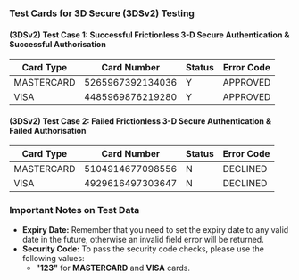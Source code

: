 ### Test Cards for 3D Secure (3DSv2) Testing
#### (3DSv2) Test Case 1: Successful Frictionless 3-D Secure Authentication & Successful Authorisation
| Card Type | Card Number          | Status | Error Code |
|-----------|-----------------------|---------|-------------|
| MASTERCARD| 5265967392134036      | Y       | APPROVED    |
| VISA      | 4485969876219280      | Y       | APPROVED    |

 <!-- **Success Cards Test case 1:**
![alt text](image-1.png)

![alt text](image.png) -->


#### (3DSv2) Test Case 2: Failed Frictionless 3-D Secure Authentication & Failed Authorisation
| Card Type | Card Number          | Status | Error Code |
|-----------|-----------------------|---------|-------------|
| MASTERCARD| 5104914677098556      | N       | DECLINED|
| VISA      | 4929616497303647      | N       | DECLINED |

 <!-- **Failed Cards Test case 1:** -->


<!-- ### Naira Card Integration Test Cards

Use the following test cards for Mastercard, Visa, and Discover when testing Naira (NGN) payments:

| Card Type   | Card Number         | Expiry  | Status     | Notes         |
|-------------|---------------------|---------|------------|---------------|
| MASTERCARD  | 5123450000000008    | 01/39   | APPROVED   | Test approval |
| MASTERCARD  | 2223000000000007    | 01/39   | APPROVED   | Test approval |
| MASTERCARD  | 5111111111111118    | 05/39   | DECLINED   | Test decline  |
| MASTERCARD  | 2223000000000023    | 04/27   | EXPIRED    | Expired card  |
| VISA        | 4508750015741019    | 01/39   | APPROVED   | Test approval |
| VISA        | 4012000033330026    | 05/39   | DECLINED   | Test decline  |
| DISCOVER    | 6011003179988686    | 01/39   | APPROVED   | Test approval |
| DISCOVER    | 6011963280099774    | 05/39   | DECLINED   | Test decline  |


#### Naira Card Status Codes

| Code | Meaning         |
|------|----------------|
| 100  | MATCH          |
| 101  | NOT_PROCESSED  |
| 102  | NO_MATCH       |


> **Note:**  
> - Use the appropriate expiry date to simulate approved, declined, or expired card scenarios.
> - For security code, use **"100"** for Mastercard, Visa, and Discover.
> - These cards are for Naira (NGN) integration testing only. -->



### Important Notes on Test Data
- **Expiry Date:** Remember that you need to set the expiry date to any valid date in the future, otherwise an invalid field error will be returned.
- **Security Code:** To pass the security code checks, please use the following values:
  - **"123"** for  **MASTERCARD** and **VISA** cards.
  <!-- - **"1234"** for **AMEX** cards. -->

